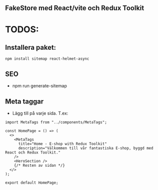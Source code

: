 ## FakeStore med React/vite och Redux Toolkit

# TODOS:
## Installera paket:
`npm install sitemap react-helmet-async`

## SEO
- npm run generate-sitemap

## Meta taggar
- Lägg till på varje sida. T.ex:
```
import MetaTags from "../components/MetaTags";

const HomePage = () => (
  <>
    <MetaTags 
      title="Home - E-shop with Redux Toolkit" 
      description="Välkommen till vår fantastiska E-shop, byggd med React och Redux Toolkit." 
    />
    <HeroSection />
    {/* Resten av sidan */}
  </>
);

export default HomePage;
```
